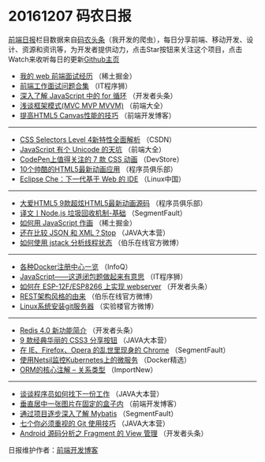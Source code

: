 # 20161207 码农日报

[前端日报](https://qdkfweb.cn/c/news)栏目数据来自[码农头条](https://toutiao.qdkfweb.cn/)（我开发的爬虫），每日分享前端、移动开发、设计、资源和资讯等，为开发者提供动力，点击Star按钮来关注这个项目，点击Watch来收听每日的更新[Github主页](https://github.com/kujian/frontendDaily)
* [我的 web 前端面试经历](https://toutiao.qdkfweb.cn/17148.html) （稀土掘金）
* [前端工作面试问题合集](https://toutiao.qdkfweb.cn/17177.html) （IT程序狮）
* [深入了解 JavaScript 中的 for 循环](https://toutiao.qdkfweb.cn/17230.html) （开发者头条）
* [浅谈框架模式(MVC MVP MVVM)](https://toutiao.qdkfweb.cn/17171.html) （前端大全）
* [提高HTML5 Canvas性能的技巧](https://toutiao.qdkfweb.cn/17179.html) （前端开发博客）

***
* [CSS Selectors Level 4新特性全面解析](https://toutiao.qdkfweb.cn/17153.html) （CSDN）
* [JavaScript 有个 Unicode 的天坑](https://toutiao.qdkfweb.cn/17172.html) （前端大全）
* [CodePen上值得关注的 7 款 CSS 动画](https://toutiao.qdkfweb.cn/17176.html) （DevStore）
* [10个帅酷的HTML5最新动画应用](https://toutiao.qdkfweb.cn/17220.html) （程序员俱乐部）
* [Eclipse Che：下一代基于 Web 的 IDE](https://toutiao.qdkfweb.cn/17168.html) （Linux中国）

***
* [大爱HTML5 9款超炫HTML5最新动画源码](https://toutiao.qdkfweb.cn/17219.html) （程序员俱乐部）
* [译文丨Node.js 垃圾回收机制-基础](https://toutiao.qdkfweb.cn/17184.html) （SegmentFault）
* [如何用 JavaScript 作画](https://toutiao.qdkfweb.cn/17243.html) （稀土掘金）
* [还在比较 JSON 和 XML？Stop](https://toutiao.qdkfweb.cn/17218.html) （JAVA大本营）
* [如何使用 jstack 分析线程状态](https://toutiao.qdkfweb.cn/17150.html) （伯乐在线官方微博）

***
* [各种Docker注册中心一览](https://toutiao.qdkfweb.cn/17154.html) （InfoQ）
* [JavaScript——这道闭包题做起来有意思](https://toutiao.qdkfweb.cn/17318.html) （IT程序狮）
* [如何在 ESP-12F/ESP8266 上实现 webserver](https://toutiao.qdkfweb.cn/17233.html) （开发者头条）
* [REST架构风格的由来](https://toutiao.qdkfweb.cn/17149.html) （伯乐在线官方微博）
* [Linux系统安装git服务器](https://toutiao.qdkfweb.cn/17196.html) （实验楼官方微博）

***
* [Redis 4.0 新功能简介](https://toutiao.qdkfweb.cn/17234.html) （开发者头条）
* [9 款经典华丽的 CSS3 分享按钮](https://toutiao.qdkfweb.cn/17214.html) （JAVA大本营）
* [在 IE、Firefox、Opera 的乱世里现身的 Chrome](https://toutiao.qdkfweb.cn/17185.html) （SegmentFault）
* [使用Netsil监控Kubernetes上的微服务](https://toutiao.qdkfweb.cn/17158.html) （Docker精选）
* [ORM的核心注解 – 关系类型](https://toutiao.qdkfweb.cn/17157.html) （ImportNew）

***
* [谈谈程序员如何找下一份工作](https://toutiao.qdkfweb.cn/17217.html) （JAVA大本营）
* [垂直居中一张图片在固定的盒子内](https://toutiao.qdkfweb.cn/17180.html) （前端开发博客）
* [通过项目逐步深入了解 Mybatis](https://toutiao.qdkfweb.cn/17182.html) （SegmentFault）
* [七个你必须重视的 Git 使用技巧](https://toutiao.qdkfweb.cn/17216.html) （JAVA大本营）
* [Android 源码分析之 Fragment 的 View 管理](https://toutiao.qdkfweb.cn/17273.html) （开发者头条）

日报维护作者：[前端开发博客](https://qdkfweb.cn/) 